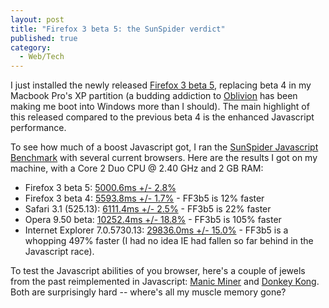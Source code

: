 ```yaml
---
layout: post
title: "Firefox 3 beta 5: the SunSpider verdict"
published: true
category:
  - Web/Tech
---
```


I just installed the newly released [Firefox 3 beta 5], replacing beta 4
in my Macbook Pro's XP partition (a budding addiction to [Oblivion] has
been making me boot into Windows more than I should). The main highlight
of this released compared to the previous beta 4 is the enhanced
Javascript performance.

To see how much of a boost Javascript got, I ran the [SunSpider
Javascript Benchmark] with several current browsers. Here are the
results I got on my machine, with a Core 2 Duo CPU @ 2.40 GHz and 2 GB
RAM:

-   Firefox 3 beta 5: [5000.6ms +/- 2.8%]
-   Firefox 3 beta 4: [5593.8ms +/- 1.7%] - FF3b5 is 12% faster
-   Safari 3.1 (525.13): [6111.4ms +/- 2.5%] - FF3b5 is 22% faster
-   Opera 9.50 beta: [10252.4ms +/- 18.8%] - FF3b5 is 105% faster
-   Internet Explorer 7.0.5730.13: [29836.0ms +/- 15.0%] - FF3b5 is a
    whopping 497% faster (I had no idea IE had fallen so far behind in
    the Javascript race).

To test the Javascript abilities of you browser, here's a couple of
jewels from the past reimplemented in Javascript: [Manic Miner] and
[Donkey Kong]. Both are surprisingly hard -- where's all my muscle
memory gone?

  [Firefox 3 beta 5]: http://en-us.www.mozilla.com/en-US/firefox/3.0b5/releasenotes/
  [Oblivion]: http://en.wikipedia.org/wiki/The_Elder_Scrolls_IV:_Oblivion
  [SunSpider Javascript Benchmark]: http://webkit.org/perf/sunspider-0.9/sunspider.html
  [5000.6ms +/- 2.8%]: http://webkit.org/perf/sunspider-0.9/sunspider-results.html?%7B%223d-cube%22:%5B195,203,206,210,192%5D,%223d-morph%22:%5B205,180,197,181,176%5D,%223d-raytrace%22:%5B212,244,219,204,270%5D,%22access-binary-trees%22:%5B124,127,134,123,118%5D,%22access-fannkuch%22:%5B296,221,309,214,303%5D,%22access-nbody%22:%5B261,214,232,219,213%5D,%22access-nsieve%22:%5B139,148,139,144,155%5D,%22bitops-3bit-bits-in-byte%22:%5B145,155,155,145,158%5D,%22bitops-bits-in-byte%22:%5B177,173,135,177,183%5D,%22bitops-bitwise-and%22:%5B172,159,167,164,163%5D,%22bitops-nsieve-bits%22:%5B197,179,197,178,178%5D,%22controlflow-recursive%22:%5B112,115,114,113,116%5D,%22crypto-aes%22:%5B159,175,173,164,173%5D,%22crypto-md5%22:%5B146,136,53,133,134%5D,%22crypto-sha1%22:%5B160,157,66,149,151%5D,%22date-format-tofte%22:%5B236,238,148,234,226%5D,%22date-format-xparb%22:%5B172,165,164,166,175%5D,%22math-cordic%22:%5B260,251,242,254,240%5D,%22math-partial-sums%22:%5B196,198,204,200,192%5D,%22math-spectral-norm%22:%5B145,145,147,143,62%5D,%22regexp-dna%22:%5B317,309,360,316,361%5D,%22string-base64%22:%5B168,154,152,170,159%5D,%22string-fasta%22:%5B252,259,245,262,243%5D,%22string-tagcloud%22:%5B215,198,196,203,189%5D,%22string-unpack-code%22:%5B321,313,313,322,319%5D,%22string-validate-input%22:%5B169,175,171,209,177%5D%7D
  [5593.8ms +/- 1.7%]: http://webkit.org/perf/sunspider-0.9/sunspider-results.html?%7B%223d-cube%22:%5B230,321,217,226,250%5D,%223d-morph%22:%5B212,161,203,221,201%5D,%223d-raytrace%22:%5B125,238,218,213,218%5D,%22access-binary-trees%22:%5B124,122,123,120,125%5D,%22access-fannkuch%22:%5B360,349,334,348,342%5D,%22access-nbody%22:%5B222,229,242,231,260%5D,%22access-nsieve%22:%5B156,144,124,159,153%5D,%22bitops-3bit-bits-in-byte%22:%5B153,157,155,180,161%5D,%22bitops-bits-in-byte%22:%5B213,202,213,205,215%5D,%22bitops-bitwise-and%22:%5B276,263,263,280,266%5D,%22bitops-nsieve-bits%22:%5B285,230,224,235,239%5D,%22controlflow-recursive%22:%5B112,115,113,112,111%5D,%22crypto-aes%22:%5B164,197,233,170,167%5D,%22crypto-md5%22:%5B162,172,163,178,161%5D,%22crypto-sha1%22:%5B172,172,171,183,181%5D,%22date-format-tofte%22:%5B241,242,259,254,275%5D,%22date-format-xparb%22:%5B174,183,172,180,177%5D,%22math-cordic%22:%5B281,266,270,272,275%5D,%22math-partial-sums%22:%5B289,274,264,265,284%5D,%22math-spectral-norm%22:%5B169,168,155,166,158%5D,%22regexp-dna%22:%5B299,313,295,318,303%5D,%22string-base64%22:%5B163,167,167,183,164%5D,%22string-fasta%22:%5B258,244,253,247,255%5D,%22string-tagcloud%22:%5B188,202,205,198,232%5D,%22string-unpack-code%22:%5B310,308,293,321,300%5D,%22string-validate-input%22:%5B177,177,180,198,193%5D%7D
  [6111.4ms +/- 2.5%]: http://webkit.org/perf/sunspider-0.9/sunspider-results.html?%7B%223d-cube%22:%5B234,234,234,266,156%5D,%223d-morph%22:%5B234,219,218,219,219%5D,%223d-raytrace%22:%5B235,234,234,250,218%5D,%22access-binary-trees%22:%5B156,203,172,172,203%5D,%22access-fannkuch%22:%5B407,375,343,344,359%5D,%22access-nbody%22:%5B250,234,250,235,266%5D,%22access-nsieve%22:%5B172,188,156,172,156%5D,%22bitops-3bit-bits-in-byte%22:%5B156,156,156,187,188%5D,%22bitops-bits-in-byte%22:%5B281,219,187,203,187%5D,%22bitops-bitwise-and%22:%5B250,266,281,344,250%5D,%22bitops-nsieve-bits%22:%5B188,218,219,203,203%5D,%22controlflow-recursive%22:%5B188,203,188,203,218%5D,%22crypto-aes%22:%5B203,188,172,187,219%5D,%22crypto-md5%22:%5B172,171,156,218,187%5D,%22crypto-sha1%22:%5B187,172,157,156,172%5D,%22date-format-tofte%22:%5B234,234,219,235,250%5D,%22date-format-xparb%22:%5B344,281,312,281,266%5D,%22math-cordic%22:%5B250,266,266,266,250%5D,%22math-partial-sums%22:%5B282,313,281,282,328%5D,%22math-spectral-norm%22:%5B188,187,187,187,218%5D,%22regexp-dna%22:%5B375,359,375,359,375%5D,%22string-base64%22:%5B234,188,203,187,234%5D,%22string-fasta%22:%5B266,250,266,391,266%5D,%22string-tagcloud%22:%5B219,219,234,219,203%5D,%22string-unpack-code%22:%5B234,218,234,218,282%5D,%22string-validate-input%22:%5B265,235,250,266,250%5D%7D
  [10252.4ms +/- 18.8%]: http://webkit.org/perf/sunspider-0.9/sunspider-results.html?%7B%223d-cube%22:%5B234,250,282,266,265%5D,%223d-morph%22:%5B313,328,312,1203,328%5D,%223d-raytrace%22:%5B266,297,359,266,266%5D,%22access-binary-trees%22:%5B141,157,140,172,141%5D,%22access-fannkuch%22:%5B531,469,469,468,578%5D,%22access-nbody%22:%5B266,282,281,328,500%5D,%22access-nsieve%22:%5B250,234,250,282,235%5D,%22bitops-3bit-bits-in-byte%22:%5B156,187,171,171,203%5D,%22bitops-bits-in-byte%22:%5B187,109,234,203,235%5D,%22bitops-bitwise-and%22:%5B547,438,562,687,578%5D,%22bitops-nsieve-bits%22:%5B313,313,344,313,406%5D,%22controlflow-recursive%22:%5B157,156,156,172,141%5D,%22crypto-aes%22:%5B250,235,281,250,250%5D,%22crypto-md5%22:%5B172,187,172,235,188%5D,%22crypto-sha1%22:%5B156,171,187,187,172%5D,%22date-format-tofte%22:%5B328,265,344,375,375%5D,%22date-format-xparb%22:%5B563,578,625,562,563%5D,%22math-cordic%22:%5B281,297,359,281,282%5D,%22math-partial-sums%22:%5B265,171,265,265,265%5D,%22math-spectral-norm%22:%5B187,172,188,281,94%5D,%22regexp-dna%22:%5B750,828,953,860,859%5D,%22string-base64%22:%5B281,235,218,234,218%5D,%22string-fasta%22:%5B484,578,469,484,532%5D,%22string-tagcloud%22:%5B453,516,469,1312,765%5D,%22string-unpack-code%22:%5B1219,1250,1172,1219,2813%5D,%22string-validate-input%22:%5B250,281,266,250,1172%5D%7D
  [29836.0ms +/- 15.0%]: http://webkit.org/perf/sunspider-0.9/sunspider-results.html?%7B%223d-cube%22:%5B454,421,422,421,421%5D,%223d-morph%22:%5B531,500,562,469,515%5D,%223d-raytrace%22:%5B547,546,579,593,625%5D,%22access-binary-trees%22:%5B562,484,515,500,500%5D,%22access-fannkuch%22:%5B766,750,766,750,766%5D,%22access-nbody%22:%5B500,422,546,438,438%5D,%22access-nsieve%22:%5B375,359,360,359,437%5D,%22bitops-3bit-bits-in-byte%22:%5B468,469,515,468,468%5D,%22bitops-bits-in-byte%22:%5B469,484,500,500,515%5D,%22bitops-bitwise-and%22:%5B515,547,531,515,547%5D,%22bitops-nsieve-bits%22:%5B437,438,438,422,516%5D,%22controlflow-recursive%22:%5B531,531,578,531,547%5D,%22crypto-aes%22:%5B453,500,485,422,438%5D,%22crypto-md5%22:%5B375,437,437,390,421%5D,%22crypto-sha1%22:%5B406,375,375,406,375%5D,%22date-format-tofte%22:%5B485,516,484,469,484%5D,%22date-format-xparb%22:%5B484,484,578,469,500%5D,%22math-cordic%22:%5B531,547,532,563,563%5D,%22math-partial-sums%22:%5B375,375,453,391,375%5D,%22math-spectral-norm%22:%5B485,547,437,500,422%5D,%22regexp-dna%22:%5B438,406,500,422,422%5D,%22string-base64%22:%5B9125,9125,9172,17875,9687%5D,%22string-fasta%22:%5B593,547,516,422,625%5D,%22string-tagcloud%22:%5B1797,1672,1688,1672,1812%5D,%22string-unpack-code%22:%5B531,578,578,547,516%5D,%22string-validate-input%22:%5B5625,5656,5734,5688,6188%5D%7D
  [Manic Miner]: http://www.ellosnuncaloharian.com/online/mm/manicminer.html
  [Donkey Kong]: http://www.smashcat.org/arcade/dkong/
